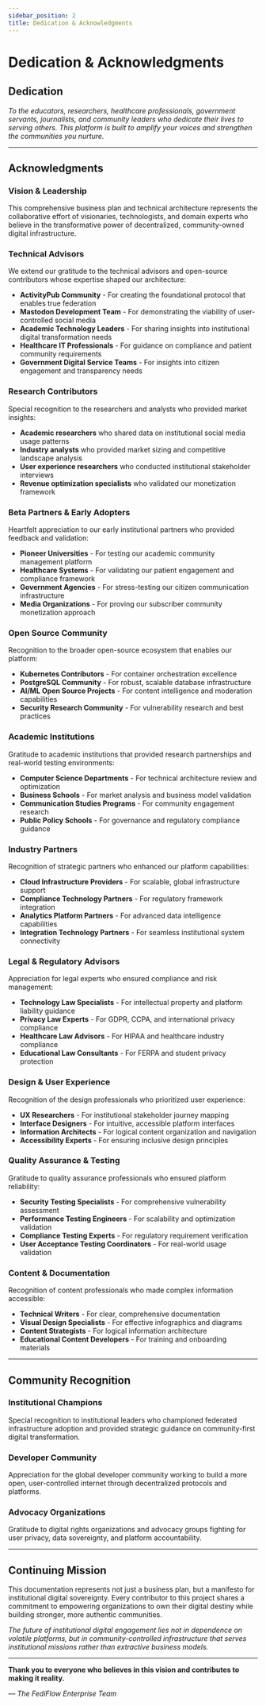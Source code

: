 ```yaml
---
sidebar_position: 2
title: Dedication & Acknowledgments
---
```


# Dedication & Acknowledgments

## Dedication

*To the educators, researchers, healthcare professionals, government servants, journalists, and community leaders who dedicate their lives to serving others. This platform is built to amplify your voices and strengthen the communities you nurture.*

---

## Acknowledgments

### Vision & Leadership

This comprehensive business plan and technical architecture represents the collaborative effort of visionaries, technologists, and domain experts who believe in the transformative power of decentralized, community-owned digital infrastructure.

### Technical Advisors

We extend our gratitude to the technical advisors and open-source contributors whose expertise shaped our architecture:

- **ActivityPub Community** - For creating the foundational protocol that enables true federation
- **Mastodon Development Team** - For demonstrating the viability of user-controlled social media
- **Academic Technology Leaders** - For sharing insights into institutional digital transformation needs
- **Healthcare IT Professionals** - For guidance on compliance and patient community requirements
- **Government Digital Service Teams** - For insights into citizen engagement and transparency needs

### Research Contributors

Special recognition to the researchers and analysts who provided market insights:

- **Academic researchers** who shared data on institutional social media usage patterns
- **Industry analysts** who provided market sizing and competitive landscape analysis
- **User experience researchers** who conducted institutional stakeholder interviews
- **Revenue optimization specialists** who validated our monetization framework

### Beta Partners & Early Adopters

Heartfelt appreciation to our early institutional partners who provided feedback and validation:

- **Pioneer Universities** - For testing our academic community management platform
- **Healthcare Systems** - For validating our patient engagement and compliance framework
- **Government Agencies** - For stress-testing our citizen communication infrastructure
- **Media Organizations** - For proving our subscriber community monetization approach

### Open Source Community

Recognition to the broader open-source ecosystem that enables our platform:

- **Kubernetes Contributors** - For container orchestration excellence
- **PostgreSQL Community** - For robust, scalable database infrastructure
- **AI/ML Open Source Projects** - For content intelligence and moderation capabilities
- **Security Research Community** - For vulnerability research and best practices

### Academic Institutions

Gratitude to academic institutions that provided research partnerships and real-world testing environments:

- **Computer Science Departments** - For technical architecture review and optimization
- **Business Schools** - For market analysis and business model validation
- **Communication Studies Programs** - For community engagement research
- **Public Policy Schools** - For governance and regulatory compliance guidance

### Industry Partners

Recognition of strategic partners who enhanced our platform capabilities:

- **Cloud Infrastructure Providers** - For scalable, global infrastructure support
- **Compliance Technology Partners** - For regulatory framework integration
- **Analytics Platform Partners** - For advanced data intelligence capabilities
- **Integration Technology Partners** - For seamless institutional system connectivity

### Legal & Regulatory Advisors

Appreciation for legal experts who ensured compliance and risk management:

- **Technology Law Specialists** - For intellectual property and platform liability guidance
- **Privacy Law Experts** - For GDPR, CCPA, and international privacy compliance
- **Healthcare Law Advisors** - For HIPAA and healthcare industry compliance
- **Educational Law Consultants** - For FERPA and student privacy protection

### Design & User Experience

Recognition of the design professionals who prioritized user experience:

- **UX Researchers** - For institutional stakeholder journey mapping
- **Interface Designers** - For intuitive, accessible platform interfaces
- **Information Architects** - For logical content organization and navigation
- **Accessibility Experts** - For ensuring inclusive design principles

### Quality Assurance & Testing

Gratitude to quality assurance professionals who ensured platform reliability:

- **Security Testing Specialists** - For comprehensive vulnerability assessment
- **Performance Testing Engineers** - For scalability and optimization validation
- **Compliance Testing Experts** - For regulatory requirement verification
- **User Acceptance Testing Coordinators** - For real-world usage validation

### Content & Documentation

Recognition of content professionals who made complex information accessible:

- **Technical Writers** - For clear, comprehensive documentation
- **Visual Design Specialists** - For effective infographics and diagrams
- **Content Strategists** - For logical information architecture
- **Educational Content Developers** - For training and onboarding materials

---

## Community Recognition

### Institutional Champions

Special recognition to institutional leaders who championed federated infrastructure adoption and provided strategic guidance on community-first digital transformation.

### Developer Community

Appreciation for the global developer community working to build a more open, user-controlled internet through decentralized protocols and platforms.

### Advocacy Organizations

Gratitude to digital rights organizations and advocacy groups fighting for user privacy, data sovereignty, and platform accountability.

---

## Continuing Mission

This documentation represents not just a business plan, but a manifesto for institutional digital sovereignty. Every contributor to this project shares a commitment to empowering organizations to own their digital destiny while building stronger, more authentic communities.

*The future of institutional digital engagement lies not in dependence on volatile platforms, but in community-controlled infrastructure that serves institutional missions rather than extractive business models.*

---

**Thank you to everyone who believes in this vision and contributes to making it reality.**

*— The FediFlow Enterprise Team*
